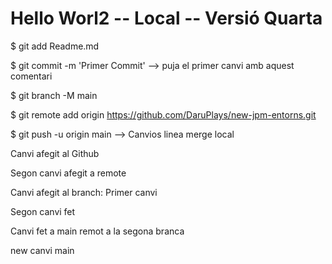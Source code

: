 # Hello Worl2 -- Local -- Versió Quarta



$ git add Readme.md

$ git commit -m 'Primer Commit' --> puja el primer canvi amb aquest comentari

$ git branch -M main

$ git remote add origin https://github.com/DaruPlays/new-jpm-entorns.git

$ git push -u origin main --> Canvios linea merge local


 Canvi afegit al Github
 
 
 Segon canvi afegit a remote


Canvi afegit al branch: Primer canvi


Segon canvi fet




Canvi fet a main remot a la segona branca


new canvi main 
